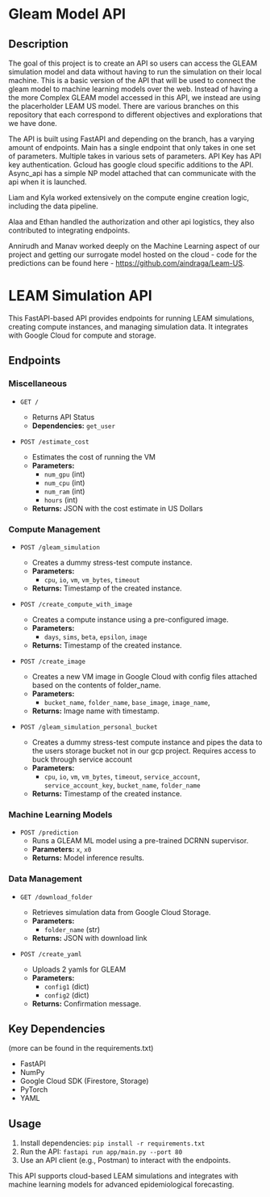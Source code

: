 # Gleam Model API

## Description

The goal of this project is to create an API so users can access the GLEAM simulation model and data without having to run the simulation on their local machine. This is a basic version of the API that will be used to connect the gleam model to machine learning models over the web. Instead of having a the more Complex GLEAM model accessed in this API, we instead are using the placerholder LEAM US model. There are various branches on this repository that each correspond to different objectives and explorations that we have done. 

The API is built using FastAPI and depending on the branch, has a varying amount of endpoints. Main has a single endpoint that only takes in one set of parameters. Multiple takes in various sets of parameters. API Key has API key authentication. Gcloud has google cloud specific additions to the API. Async_api has a simple NP model attached that can communicate with the api when it is launched.

Liam and Kyla worked extensively on the compute engine creation logic, including the data pipeline.


Alaa and Ethan handled the authorization and other api logistics, they also contributed to integrating endpoints.


Annirudh and Manav worked deeply on the Machine Learning aspect of our project and getting our surrogate model hosted on the cloud - code for the predictions can be found here - https://github.com/aindraga/Leam-US.


# LEAM Simulation API

This FastAPI-based API provides endpoints for running LEAM simulations, creating compute instances, and managing simulation data. It integrates with Google Cloud for compute and storage.

## Endpoints

### **Miscellaneous**
- `GET /`
  - Returns API Status
  - **Dependencies:** `get_user`

- `POST /estimate_cost`
  - Estimates the cost of running the VM
  - **Parameters:**
    - `num_gpu` (int)
    - `num_cpu` (int)
    - `num_ram` (int)
    - `hours` (int)
  - **Returns:** JSON with the cost estimate in US Dollars

### **Compute Management**
- `POST /gleam_simulation`
  - Creates a dummy stress-test compute instance.
  - **Parameters:**
    - `cpu`, `io`, `vm`, `vm_bytes`, `timeout`
  - **Returns:** Timestamp of the created instance.

- `POST /create_compute_with_image`
  - Creates a compute instance using a pre-configured image.
  - **Parameters:**
    - `days`, `sims`, `beta`, `epsilon`, `image`
  - **Returns:** Timestamp of the created instance.

- `POST /create_image`
  - Creates a new VM image in Google Cloud with config files attached based on the contents of folder_name.
  - **Parameters:**
    - `bucket_name`, `folder_name`, `base_image`, `image_name`, 
  - **Returns:** Image name with timestamp.
 
- `POST /gleam_simulation_personal_bucket`
  - Creates a dummy stress-test compute instance and pipes the data to the users storage bucket not in our gcp project.  Requires access to buck through service account
  - **Parameters:**
    - `cpu`, `io`, `vm`, `vm_bytes`, `timeout`,  `service_account`,  `service_account_key`,  `bucket_name`, `folder_name`
  - **Returns:** Timestamp of the created instance.

### **Machine Learning Models**

- `POST /prediction`
  - Runs a GLEAM ML model using a pre-trained DCRNN supervisor.
  - **Parameters:** `x`, `x0`
  - **Returns:** Model inference results.

### **Data Management**
- `GET /download_folder`
  - Retrieves simulation data from Google Cloud Storage.
  - **Parameters:**
    - `folder_name` (str)
  - **Returns:** JSON with download link

- `POST /create_yaml`
  - Uploads 2 yamls for GLEAM
  - **Parameters:**
    - `config1` (dict)
    - `config2` (dict)
  - **Returns:** Confirmation message.

## Key Dependencies

(more can be found in the requirements.txt)

- FastAPI
- NumPy
- Google Cloud SDK (Firestore, Storage)
- PyTorch
- YAML

## Usage
1. Install dependencies: `pip install -r requirements.txt`
2. Run the API: `fastapi run app/main.py --port 80`
3. Use an API client (e.g., Postman) to interact with the endpoints.

This API supports cloud-based LEAM simulations and integrates with machine learning models for advanced epidemiological forecasting.

